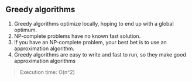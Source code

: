 ## Greedy algorithms

1. Greedy algorithms optimize locally, hoping to end up with a global optimum. 
2. NP-complete problems have no known fast solution.
3. If you have an NP-complete problem, your best bet is to use an approximation algorithm.
4. Greedy algorithms are easy to write and fast to run, so they make good approximation algorithms

> Execution time: O(n^2)  